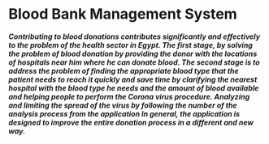 # Blood Bank Management System

*****Contributing to blood donations contributes significantly and effectively to the problem of the health sector in Egypt. The first stage, by solving the problem of blood donation by providing the donor with the locations of hospitals near him where he can donate blood. The second stage is to address the problem of finding the appropriate blood type that the patient needs to reach it quickly and save time by clarifying the nearest hospital with the blood type he needs and the amount of blood available and helping people to perform the Corona virus procedure. Analyzing and limiting the spread of the virus by following the number of the analysis process from the application In general, the application is designed to improve the entire donation process in a different and new way.*****
